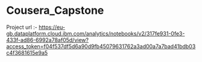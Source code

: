 # Cousera_Capstone
Project url :- https://eu-gb.dataplatform.cloud.ibm.com/analytics/notebooks/v2/317fe931-0fe3-433f-ad86-6992a78af05d/view?access_token=f04f537df5d6a90d9fb45079631762a3ad00a7a7bad41bdb03c4f3681615e9a5
